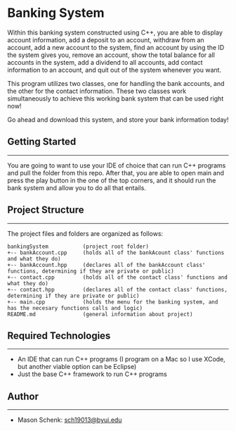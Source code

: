 # Banking System
Within this banking system constructed using C++, you are able to display account information, add a deposit to an account, withdraw from an account, add a new account to the system, find an account by using the ID the system gives you, remove an account, show the total balance for all accounts in the system, add a dividend to all accounts, add contact information to an account, and quit out of the system whenever you want.

This program utilizes two classes, one for handling the bank accounts, and the other for the contact information. These two classes work simultaneously to achieve this working bank system that can be used right now!

Go ahead and download this system, and store your bank information today!


## Getting Started
---
You are going to want to use your IDE of choice that can run C++ programs and pull the folder from this repo. After that, you are able to open main and press the play button in the one of the top corners, and it should run the bank system and allow you to do all that entails.

## Project Structure
---
The project files and folders are organized as follows:
```
bankingSystem           (project root folder)
+-- bankAccount.cpp     (holds all of the bankAcount class' functions and what they do)
+-- bankAccount.hpp     (declares all of the bankAccount class' functions, determining if they are private or public)            
+-- contact.cpp         (holds all of the contact class' functions and what they do)
+-- contact.hpp         (declares all of the contact class' functions, determining if they are private or public)
+-- main.cpp            (holds the menu for the banking system, and has the necesary functions calls and logic)
README.md               (general information about project)
```

## Required Technologies
---
* An IDE that can run C++ programs (I program on a Mac so I use XCode, but another viable option can be Eclipse)
* Just the base C++ framework to run C++ programs
## Author
---
*  Mason Schenk: sch19013@byui.edu
